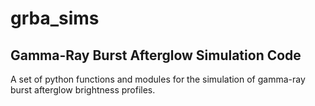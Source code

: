 # grba_sims
## Gamma-Ray Burst Afterglow Simulation Code

A set of python functions and modules for the simulation of gamma-ray burst afterglow brightness profiles.
